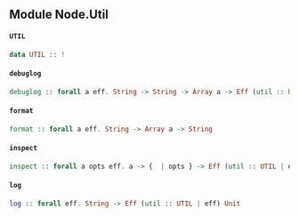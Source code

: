 ## Module Node.Util

#### `UTIL`

``` purescript
data UTIL :: !
```

#### `debuglog`

``` purescript
debuglog :: forall a eff. String -> String -> Array a -> Eff (util :: UTIL | eff) Unit
```

#### `format`

``` purescript
format :: forall a eff. String -> Array a -> String
```

#### `inspect`

``` purescript
inspect :: forall a opts eff. a -> {  | opts } -> Eff (util :: UTIL | eff) String
```

#### `log`

``` purescript
log :: forall eff. String -> Eff (util :: UTIL | eff) Unit
```


